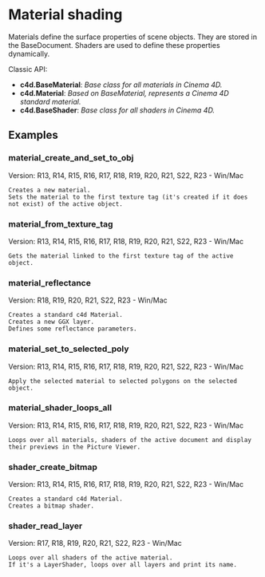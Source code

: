 # Material shading

Materials define the surface properties of scene objects. They are stored in the BaseDocument. Shaders are used to define these properties dynamically.

Classic API:
- **c4d.BaseMaterial**: *Base class for all materials in Cinema 4D.*
- **c4d.Material**: *Based on BaseMaterial, represents a Cinema 4D standard material.*
- **c4d.BaseShader**: *Base class for all shaders in Cinema 4D.*

## Examples

### material_create_and_set_to_obj
Version: R13, R14, R15, R16, R17, R18, R19, R20, R21, S22, R23 - Win/Mac

    Creates a new material.
    Sets the material to the first texture tag (it's created if it does not exist) of the active object.

### material_from_texture_tag
Version: R13, R14, R15, R16, R17, R18, R19, R20, R21, S22, R23 - Win/Mac

    Gets the material linked to the first texture tag of the active object.

### material_reflectance
Version: R18, R19, R20, R21, S22, R23 - Win/Mac

    Creates a standard c4d Material.
    Creates a new GGX layer.
    Defines some reflectance parameters.


### material_set_to_selected_poly
Version: R13, R14, R15, R16, R17, R18, R19, R20, R21, S22, R23 - Win/Mac

    Apply the selected material to selected polygons on the selected object.

### material_shader_loops_all
Version: R13, R14, R15, R16, R17, R18, R19, R20, R21, S22, R23 - Win/Mac

    Loops over all materials, shaders of the active document and display their previews in the Picture Viewer.
    
### shader_create_bitmap
Version: R13, R14, R15, R16, R17, R18, R19, R20, R21, S22, R23 - Win/Mac

    Creates a standard c4d Material.
    Creates a bitmap shader.
    
### shader_read_layer
Version: R17, R18, R19, R20, R21, S22, R23 - Win/Mac

    Loops over all shaders of the active material.
    If it's a LayerShader, loops over all layers and print its name.